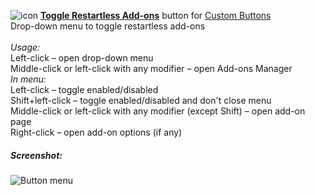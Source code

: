 ![icon](https://raw.github.com/Infocatcher/Custom_Buttons/master/Toggle_Restartless_Add-ons/icon.png)&nbsp;<a href="https://infocatcher.github.io/Custom_Buttons/install/toggleRestartlessAddons.html"><strong>Toggle Restartless Add-ons</strong></a> button for [Custom Buttons](https://addons.mozilla.org/addon/custom-buttons/)
<br>Drop-down menu to toggle restartless add-ons
<br>
<br><em>Usage:</em>
<br>Left-click – open drop-down menu
<br>Middle-click or left-click with any modifier – open Add-ons Manager
<br><em>In menu:</em>
<br>Left-click – toggle enabled/disabled
<br>Shift+left-click – toggle enabled/disabled and don't close menu
<br>Middle-click or left-click with any modifier (except Shift) – open add-on page
<br>Right-click – open add-on options (if any)

##### Screenshot:
<img src="https://raw.github.com/Infocatcher/Custom_Buttons/master/Toggle_Restartless_Add-ons/toggleRestartlessAddons-en.png" alt="Button menu" align="top">